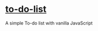 # [to-do-list](https://divvya007.github.io/to-do-list/index.html)
A simple To-do list with vanilla JavaScript
